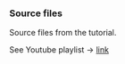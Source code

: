 ### Source files ###

Source files from the tutorial.

See Youtube playlist -> [link](www.youtube.com/playlist?list=PL8rAHHj3o8zaVTpexHzV2H3tTeP7Y-_0L)
